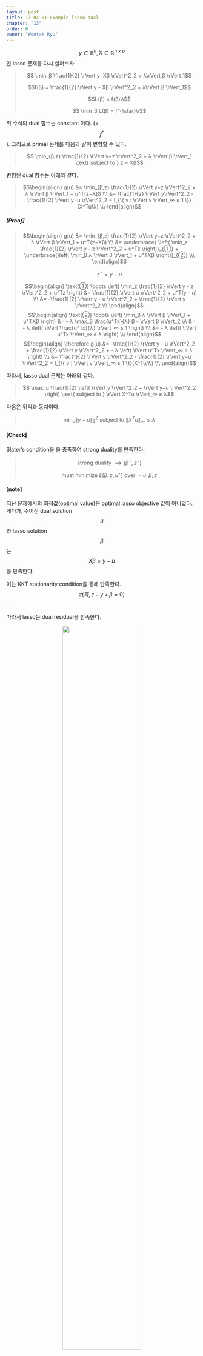 ```yaml
---
layout: post
title: 13-04-01 Example lasso dual
chapter: "13"
order: 6
owner: "Wontak Ryu"
---
```


$$y ∈ \mathbb{R}^n, X ∈ \mathbb{R}^{n×p}$$인 lasso 문제를 다시 살펴보자

> $$ \min_β \frac{1}{2} \rVert y−Xβ \rVert^2_2 + λ\rVert β \rVert_1$$
> 
> $$f(β) = \frac{1}{2} \rVert y - Xβ \rVert^2_2 +  λ\rVert β \rVert_1$$
> 
> $$L(β) = f(β)\\$$
> 
>  $$ \min_β L(β) = f^{\star}\\$$

위 수식의 dual 함수는 constant 이다. (= $$f^{*}$$). 
그러므로 primal 문제를 다음과 같이 변형할 수 있다.

> $$ \min_{β,z} \frac{1}{2} \rVert y−z \rVert^2_2 + λ \rVert β \rVert_1 \text{ subject to } z = Xβ$$

변형된 dual 함수는 아래와 같다.
> $$\begin{align}
> g(u) &= \min_{β,z} \frac{1}{2} \rVert y−z \rVert^2_2 + λ \rVert β \rVert_1 + u^T(z−Xβ) \\\
> &= \frac{1}{2} \rVert y\rVert^2_2 - \frac{1}{2} \rVert y−u \rVert^2_2 − I_{\{ v : \rVert v \rVert_∞ ≤ 1 \}}(X^Tu/λ) \\\
> \end{align}$$
> 

##### [Proof]
> $$\begin{align}
> g(u) &= \min_{β,z} \frac{1}{2} \rVert y−z \rVert^2_2 + λ \rVert β \rVert_1 + u^T(z−Xβ) \\\
> &= \underbrace{ \left( \min_z \frac{1}{2} \rVert y - z \rVert^2_2 + u^Tz \right)}_{①} + \underbrace{\left( \min_β  λ \rVert β \rVert_1 + u^TXβ \right)}_{②} \\\
> \end{align}$$
> 
> $$ z^{\star} = y - u$$
> 
> $$\begin{align}
> \text{①} \cdots \left( \min_z \frac{1}{2} \rVert y - z \rVert^2_2 + u^Tz \right)
> &= \frac{1}{2} \rVert u \rVert^2_2 + u^T(y - u) \\\
> &= -\frac{1}{2} \rVert y - u \rVert^2_2 + \frac{1}{2} \rVert y \rVert^2_2 \\\
> \end{align}$$
> $$\begin{align}
> \text{②} \cdots \left( \min_β  λ \rVert β \rVert_1 + u^TXβ \right) 
> &= - λ \max_β \frac{u^Tx}{λ} β - \rVert β \rVert_2 \\\
> &= - λ \left( \lVert \frac{u^Tx}{λ} \rVert_∞ ≤ 1 \right) \\\
> &= - λ \left( \lVert u^Tx \rVert_∞ ≤ λ \right) \\\
> \end{align}$$
> $$\begin{align}
> \therefore g(u) &= -\frac{1}{2} \rVert y - u \rVert^2_2 + \frac{1}{2} \rVert y \rVert^2_2 + - λ \left( \lVert u^Tx \rVert_∞ ≤ λ \right) \\\
> &= \frac{1}{2} \rVert y \rVert^2_2 - \frac{1}{2} \rVert y−u \rVert^2_2 − I_{\{ v : \rVert v \rVert_∞ ≤ 1 \}}(X^Tu/λ) \\\
> \end{align}$$

따라서, lasso dual 문제는 아래와 같다.

> $$ \max_u \frac{1}{2} \left( \rVert y \rVert^2_2 − \rVert y−u \rVert^2_2 \right) \text{ subject to } \rVert X^Tu \rVert_∞ ≤ λ$$

다음은 위식과 동치이다.

> $$ \min_u \rVert y−u \rVert^2_2 \text{ subject to } \rVert X^Tu \rVert_∞ ≤ λ$$

#### [Check]
Slater’s condition을 을 충족하여 strong duality를 만족한다. 
> $$ \text{strong duality } \implies (β^{\star}, z^{\star})$$
> 
> $$ \text{ must minimize  } L( β, z, u^{\star} ) \text{ over } -u, β, z$$

#### [note]
지난 문제에서의 최적값(optimal value)은 optimal lasso objective 값이 아니었다.
게다가, 주어진 dual solution $$u$$와 lasso solution $$β$$는 $$Xβ = y−u$$를 만족한다.

이는 KKT stationarity condition을 통해 만족한다.
$$z (즉, z−y + β = 0)$$. 

따라서 lasso는 dual residual을 만족한다.

<figure class="image" style="align: center;">
<p align="center">
 <img src="{{ site.baseurl }}/img/chapter_img/chapter13/Conjugate_LassoDual_Example.png" alt="" width="70%" height="70%">
 <figcaption style="text-align: center;">[Fig2] Lasso Dual [1]</figcaption>
</p>
</figure>